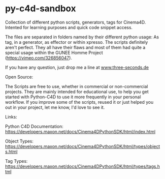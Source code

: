 # py-c4d-sandbox
Collection of different python scripts, generators, tags for Cinema4D.
Intented for learning purposes and quick code snippet access.   

The files are separated in folders named by their different python usage: As tag, in a generator, as effector or within xpresso.
The scripts definitely aren't perfect. They all have their flaws and most of them had quite a special usage within the GUNEE Homme Project (https://vimeo.com/326856047). 

If you have any question, just drop me a line at www.three-seconds.de

Open Source:

The Scripts are free to use, whether in commercial or non-commercial projects. They are mainly intended for educational use, to help you get started with Python-C4D to use it more frequently in your personal workflow. If you improve some of the scripts, reused it or just helped you out in your project, let me know, I'd love to see it.

Links:

Python C4D Documentation:
https://developers.maxon.net/docs/Cinema4DPythonSDK/html/index.html

Object Types:
https://developers.maxon.net/docs/Cinema4DPythonSDK/html/types/objects.html

Tag Types:
https://developers.maxon.net/docs/Cinema4DPythonSDK/html/types/tags.html
